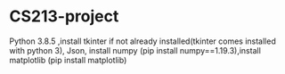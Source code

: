 # CS213-project
Python 3.8.5
,install tkinter if not already installed(tkinter comes installed with python 3), Json, install numpy (pip install numpy==1.19.3),install matplotlib (pip install matplotlib)
